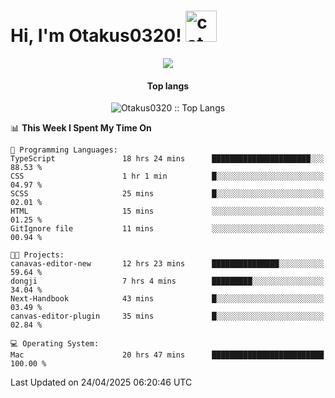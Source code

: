 <h1> Hi, I'm Otakus0320! <img src="https://media.giphy.com/media/mGcNjsfWAjY5AEZNw6/giphy.gif" width="50" alt="cat"></h1>

<p align="center"><a href="https://wakatime.com/@044d69d0-1253-4f60-96b6-5d19a0f9dde5"><img src="https://wakatime.com/badge/user/044d69d0-1253-4f60-96b6-5d19a0f9dde5.svg" /></a></p>

<h4 align="center">Top langs</h4>

<p align="center"><img src="https://github-readme-stats.vercel.app/api/top-langs/?username=Otakus0320&langs_count=10&theme=tokyonight&layout=compact&timestamp={{random_number}}" alt="Otakus0320 :: Top Langs" /></p>

<!--START_SECTION:waka-->
📊 **This Week I Spent My Time On** 

```text
💬 Programming Languages: 
TypeScript               18 hrs 24 mins      ██████████████████████░░░   88.53 % 
CSS                      1 hr 1 min          █░░░░░░░░░░░░░░░░░░░░░░░░   04.97 % 
SCSS                     25 mins             █░░░░░░░░░░░░░░░░░░░░░░░░   02.01 % 
HTML                     15 mins             ░░░░░░░░░░░░░░░░░░░░░░░░░   01.25 % 
GitIgnore file           11 mins             ░░░░░░░░░░░░░░░░░░░░░░░░░   00.94 % 

🐱‍💻 Projects: 
canavas-editor-new       12 hrs 23 mins      ███████████████░░░░░░░░░░   59.64 % 
dongji                   7 hrs 4 mins        █████████░░░░░░░░░░░░░░░░   34.04 % 
Next-Handbook            43 mins             █░░░░░░░░░░░░░░░░░░░░░░░░   03.49 % 
canvas-editor-plugin     35 mins             █░░░░░░░░░░░░░░░░░░░░░░░░   02.84 % 

💻 Operating System: 
Mac                      20 hrs 47 mins      █████████████████████████   100.00 % 
```


 Last Updated on 24/04/2025 06:20:46 UTC
<!--END_SECTION:waka-->
